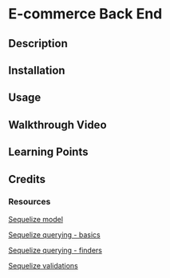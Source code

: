 # E-commerce Back End

## Description


## Installation


## Usage


## Walkthrough Video


## Learning Points


## Credits



### Resources

[Sequelize model](https://sequelize.org/docs/v6/core-concepts/model-basics/)

[Sequelize querying - basics](https://sequelize.org/docs/v6/core-concepts/model-querying-basics/)

[Sequelize querying - finders](https://sequelize.org/docs/v6/core-concepts/model-querying-finders/)

[Sequelize validations](https://sequelize.org/docs/v6/core-concepts/validations-and-constraints/)